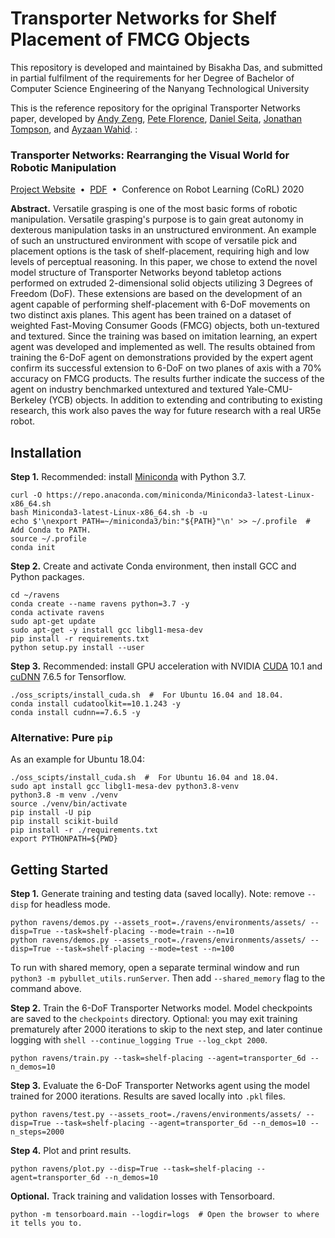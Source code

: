 # Transporter Networks for Shelf Placement of FMCG Objects

This repository is developed and maintained by Bisakha Das, and submitted in partial fulfilment of the requirements for her Degree of Bachelor of Computer Science Engineering of the Nanyang Technological University 

This is the reference repository for the opriginal Transporter Networks paper, developed by [Andy Zeng](https://andyzeng.github.io/), [Pete Florence](http://www.peteflorence.com/), [Daniel Seita](https://people.eecs.berkeley.edu/~seita/), [Jonathan Tompson](https://jonathantompson.github.io/), and [Ayzaan Wahid](https://www.linkedin.com/in/ayzaan-wahid-21676148/). :

### Transporter Networks: Rearranging the Visual World for Robotic Manipulation
[Project Website](https://transporternets.github.io/)&nbsp;&nbsp;•&nbsp;&nbsp;[PDF](https://arxiv.org/pdf/2010.14406.pdf)&nbsp;&nbsp;•&nbsp;&nbsp;Conference on Robot Learning (CoRL) 2020

**Abstract.** Versatile grasping is one of the most basic forms of robotic manipulation. Versatile grasping's purpose is to gain great autonomy in dexterous manipulation tasks in an unstructured environment. An example of such an unstructured environment with scope of versatile pick and placement options is the task of shelf-placement, requiring high and low levels of perceptual reasoning. In this paper, we chose to extend the novel model structure of Transporter Networks beyond tabletop actions performed on extruded 2-dimensional solid objects utilizing 3 Degrees of Freedom (DoF). These extensions are based on the development of an agent capable of performing shelf-placement with 6-DoF movements on two distinct axis planes. This agent has been trained on a dataset of weighted Fast-Moving Consumer Goods (FMCG) objects, both un-textured and textured. Since the training was based on imitation learning, an expert agent was developed and implemented as well. The results obtained from training the 6-DoF agent on demonstrations provided by the expert agent confirm its successful extension to 6-DoF on two planes of axis with a 70% accuracy on FMCG products. The results further indicate the success of the agent on industry benchmarked untextured and textured Yale-CMU-Berkeley (YCB) objects. In addition to extending and contributing to existing research, this work also paves the way for future research with a real UR5e robot. 

## Installation

**Step 1.** Recommended: install [Miniconda](https://docs.conda.io/en/latest/miniconda.html) with Python 3.7.

```shell
curl -O https://repo.anaconda.com/miniconda/Miniconda3-latest-Linux-x86_64.sh
bash Miniconda3-latest-Linux-x86_64.sh -b -u
echo $'\nexport PATH=~/miniconda3/bin:"${PATH}"\n' >> ~/.profile  # Add Conda to PATH.
source ~/.profile
conda init
```

**Step 2.** Create and activate Conda environment, then install GCC and Python packages.

```shell
cd ~/ravens
conda create --name ravens python=3.7 -y
conda activate ravens
sudo apt-get update
sudo apt-get -y install gcc libgl1-mesa-dev
pip install -r requirements.txt
python setup.py install --user
```

**Step 3.** Recommended: install GPU acceleration with NVIDIA [CUDA](https://developer.nvidia.com/cuda-toolkit) 10.1 and [cuDNN](https://developer.nvidia.com/cudnn) 7.6.5 for Tensorflow.
```shell
./oss_scripts/install_cuda.sh  #  For Ubuntu 16.04 and 18.04.
conda install cudatoolkit==10.1.243 -y
conda install cudnn==7.6.5 -y
```

### Alternative: Pure `pip`

As an example for Ubuntu 18.04:

```shell
./oss_scipts/install_cuda.sh  #  For Ubuntu 16.04 and 18.04.
sudo apt install gcc libgl1-mesa-dev python3.8-venv
python3.8 -m venv ./venv
source ./venv/bin/activate
pip install -U pip
pip install scikit-build
pip install -r ./requirements.txt
export PYTHONPATH=${PWD}
```

## Getting Started

**Step 1.** Generate training and testing data (saved locally). Note: remove `--disp` for headless mode.

```shell
python ravens/demos.py --assets_root=./ravens/environments/assets/ --disp=True --task=shelf-placing --mode=train --n=10
python ravens/demos.py --assets_root=./ravens/environments/assets/ --disp=True --task=shelf-placing --mode=test --n=100
```

To run with shared memory, open a separate terminal window and run `python3 -m pybullet_utils.runServer`. Then add `--shared_memory` flag to the command above.

**Step 2.** Train the 6-DoF Transporter Networks model. Model checkpoints are saved to the `checkpoints` directory. Optional: you may exit training prematurely after 2000 iterations to skip to the next step, and later continue logging with ```shell --continue_logging True --log_ckpt 2000```.

```shell
python ravens/train.py --task=shelf-placing --agent=transporter_6d --n_demos=10
```

**Step 3.** Evaluate the 6-DoF Transporter Networks agent using the model trained for 2000 iterations. Results are saved locally into `.pkl` files.

```shell
python ravens/test.py --assets_root=./ravens/environments/assets/ --disp=True --task=shelf-placing --agent=transporter_6d --n_demos=10 --n_steps=2000
```

**Step 4.** Plot and print results.

```shell
python ravens/plot.py --disp=True --task=shelf-placing --agent=transporter_6d --n_demos=10
```

**Optional.** Track training and validation losses with Tensorboard.

```shell
python -m tensorboard.main --logdir=logs  # Open the browser to where it tells you to.
```
